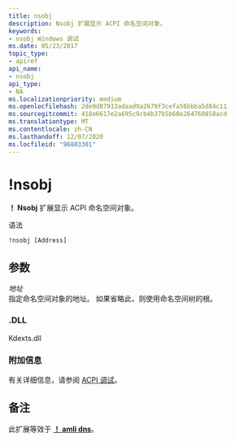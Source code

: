 ```yaml
---
title: nsobj
description: Nsobj 扩展显示 ACPI 命名空间对象。
keywords:
- nsobj Windows 调试
ms.date: 05/23/2017
topic_type:
- apiref
api_name:
- nsobj
api_type:
- NA
ms.localizationpriority: medium
ms.openlocfilehash: 2de9d87913adaad9a2679f3cefa56bbba5d84c11
ms.sourcegitcommit: 418e6617e2a695c9cb4b37b5b60e264760858acd
ms.translationtype: MT
ms.contentlocale: zh-CN
ms.lasthandoff: 12/07/2020
ms.locfileid: "96803301"
---
```

# <a name="nsobj"></a>!nsobj


**！ Nsobj** 扩展显示 ACPI 命名空间对象。

语法

```dbgcmd
!nsobj [Address]
```

## <a name="span-idddk__nsobj_dbgspanspan-idddk__nsobj_dbgspanparameters"></a><span id="ddk__nsobj_dbg"></span><span id="DDK__NSOBJ_DBG"></span>参数


<span id="_______Address______"></span><span id="_______address______"></span><span id="_______ADDRESS______"></span>*地址*   
指定命名空间对象的地址。 如果省略此，则使用命名空间树的根。

### <a name="span-iddllspanspan-iddllspandll"></a><span id="DLL"></span><span id="dll"></span>.DLL

Kdexts.dll

### <a name="span-idadditional_informationspanspan-idadditional_informationspanspan-idadditional_informationspanadditional-information"></a><span id="Additional_Information"></span><span id="additional_information"></span><span id="ADDITIONAL_INFORMATION"></span>附加信息

有关详细信息，请参阅 [ACPI 调试](acpi-debugging.md)。

<a name="remarks"></a>备注
-------

此扩展等效于 [**！ amli dns**](-amli-dns.md)。

 

 






